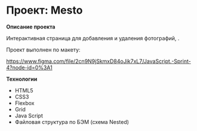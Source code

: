 # Проект: Mesto

**Описание проекта**

Интерактивная страница для добавления и удаления фотографий, .

Проект выполнен по макету:

https://www.figma.com/file/2cn9N9jSkmxD84oJik7xL7/JavaScript.-Sprint-4?node-id=0%3A1

**Технологии**

- HTML5
- CSS3
- Flexbox
- Grid
- Java Script
- Файловая структура по БЭМ (схема Nested)
